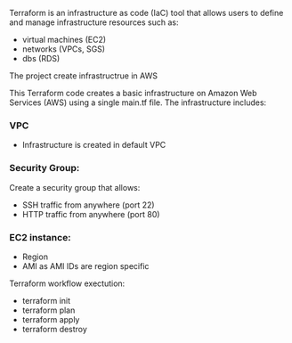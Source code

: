 Terraform is an infrastructure as code (IaC) tool that allows users to define and manage infrastructure resources such as: 
 * virtual machines (EC2)
 * networks (VPCs, SGS)
 * dbs (RDS)

The project create infrastructrue in AWS

This Terraform code creates a basic infrastructure on Amazon Web Services (AWS) using a single main.tf file. The infrastructure includes:
 
 ### VPC
 * Infrastructure is created in default VPC
 ### Security Group: 
 Create a security group that allows:
 * SSH traffic from anywhere (port 22)
 * HTTP traffic from anywhere (port 80)
 ### EC2 instance:
 * Region
 * AMI as AMI IDs are region specific
 

Terraform workflow exectution:

* terraform init
* terraform plan
* terraform apply
* terraform destroy  
